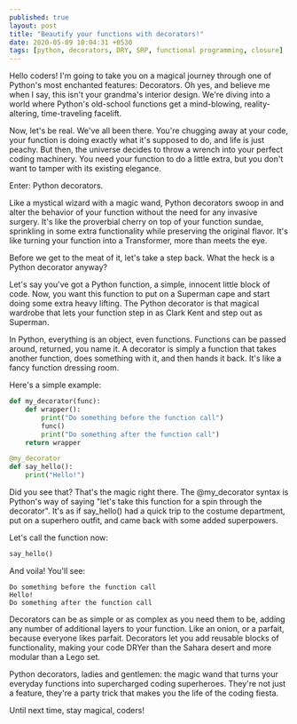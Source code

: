```yaml
---
published: true
layout: post
title: "Beautify your functions with decorators!"
date: 2020-05-09 10:04:31 +0530
tags: [python, decorators, DRY, SRP, functional programming, closure]
---
```


Hello coders! I'm going to take you on a magical journey through one of Python's most enchanted features: Decorators. Oh yes, and believe me when I say, this isn't your grandma's interior design. We're diving into a world where Python's old-school functions get a mind-blowing, reality-altering, time-traveling facelift.

Now, let's be real. We've all been there. You're chugging away at your code, your function is doing exactly what it's supposed to do, and life is just peachy. But then, the universe decides to throw a wrench into your perfect coding machinery. You need your function to do a little extra, but you don't want to tamper with its existing elegance.

Enter: Python decorators.

Like a mystical wizard with a magic wand, Python decorators swoop in and alter the behavior of your function without the need for any invasive surgery. It's like the proverbial cherry on top of your function sundae, sprinkling in some extra functionality while preserving the original flavor. It's like turning your function into a Transformer, more than meets the eye.

Before we get to the meat of it, let's take a step back. What the heck is a Python decorator anyway?

Let's say you've got a Python function, a simple, innocent little block of code. Now, you want this function to put on a Superman cape and start doing some extra heavy lifting. The Python decorator is that magical wardrobe that lets your function step in as Clark Kent and step out as Superman.

In Python, everything is an object, even functions. Functions can be passed around, returned, you name it. A decorator is simply a function that takes another function, does something with it, and then hands it back. It's like a fancy function dressing room.

Here's a simple example:

```python
def my_decorator(func):
    def wrapper():
        print("Do something before the function call")
        func()
        print("Do something after the function call")
    return wrapper

@my_decorator
def say_hello():
    print("Hello!")
```

Did you see that? That's the magic right there. The @my_decorator syntax is Python's way of saying "let's take this function for a spin through the decorator". It's as if say_hello() had a quick trip to the costume department, put on a superhero outfit, and came back with some added superpowers.

Let's call the function now:

```python
say_hello()
```

And voila! You'll see:

```
Do something before the function call
Hello!
Do something after the function call
```

Decorators can be as simple or as complex as you need them to be, adding any number of additional layers to your function. Like an onion, or a parfait, because everyone likes parfait. Decorators let you add reusable blocks of functionality, making your code DRYer than the Sahara desert and more modular than a Lego set.

Python decorators, ladies and gentlemen: the magic wand that turns your everyday functions into supercharged coding superheroes. They're not just a feature, they're a party trick that makes you the life of the coding fiesta.

Until next time, stay magical, coders!
